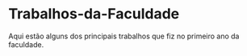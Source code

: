 # Trabalhos-da-Faculdade
Aqui estão alguns dos principais trabalhos que fiz no primeiro ano da faculdade.
